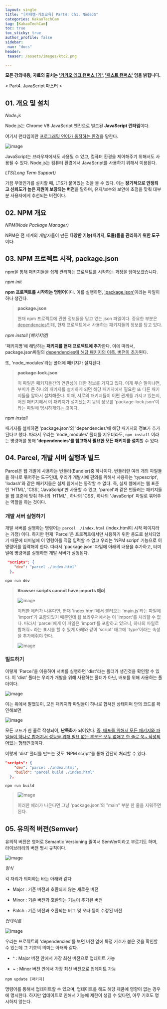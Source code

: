 ```yaml
---
layout: single
title: "[카테캠-기초교육] Part4: Ch1. NodeJS"
categories: KakaoTechCam
tag: [KakaoTechCam]
toc: true
toc_sticky: true
author_profile: false
sidebar:
 nav: "docs"
header:
 teaser: /assets/images/ktc2.png

---
```


**모든 강의내용, 자료의 출처는 <u>'카카오 테크 캠퍼스 1기'</u>, <u>'패스트 캠퍼스'</u> 임을 밝힙니다.**

< Part4. JavaScript 마스터 >

## 01. 개요 및 설치

*Node.js*

Node.js는 Chrome V8 JavaScript 엔진으로 빌드된 **JavaScript 런타임**이다.

여기서 런타임이란 <u>프로그래밍 언어가 동작하는 환경</u>을 말한다.

![image](https://github.com/monsta-zo/kakao-tech-campus-archive/assets/83194164/ea10a3fd-a84e-46cb-9c29-847339dacc86)

JavaScript는 브라우저에서도 사용될 수 있고, 컴퓨터 환경을 제어해주기 위해서도 사용될 수 있다. Node.js는 컴퓨터 환경에서 JavaScript를 사용하기 위해서 이용된다. 

*LTS(Long Term Support)*

가끔 무엇인가를 설치할 때, LTS가 붙어있는 것을 볼 수 있다. 이는 **장기적으로 안정되고 신뢰도가 높은 지원이 보장되는 버전**을 말하며, 유지/보수와 보안에 초점을 맞춰 대부분 사용자에게 추천되는 버전이다.

## 02. NPM 개요

*NPM(Node Package Manager)*

NPM은 전 세계의 개발자들이 만든 **다양한 기능(패키지, 모듈)들을 관리하기 위한 도구**이다.

## 03. NPM 프로젝트 시작, package.json

npm을 통해 패키지들을 쉽게 관리하는 프로젝트를 시작하는 과정을 담아보겠습니다.

*npm init*

**npm 프로젝트를 시작하는 명령어**이다. 이를 실행하면, <u>'package.json'</u>이라는 파일이 하나 생긴다.

> **package.json**
> 
> 현재 npm 프로젝트에 관한 정보들을 담고 있는 json 파일이다. 중요한 부분은 <u>dependencies</u>인데, 현재 프로젝트에서 사용하는 패키지들의 정보를 담고 있다.

*npm install [패키지명]*

'패키지명'에 해당하는 **패키지를 현재 프로젝트에 추가**한다. 이에 따라서, package.json파일의 <u>dependencies에 해당 패키지의 이름, 버전이 추가</u>된다. 

또, 'node_modules'라는 폴더에 패키지가 설치된다. 

> **package-lock.json**
> 
> 이 파일은 패키지들간의 연관성에 대한 정보를 가지고 있다. 이게 무슨 말이냐면, 부피가 큰 하나의 패키지를 설치하게 되면 해당 패키지에서 필요한 또 다른 패키지들을 알아서 설치해준다. 이때, 서로의 패키지들이 어떤 관계를 가지고 있는지, 어떤 패키지에서 이 패키지가 설치됐는지 등의 정보를 'package-lock.json'이라는 파일에 명시하게되는 것이다. 

*npm install*

패키지를 설치하면 'package.json'의 'dependencies'에 해당 패키지의 정보가 추가된다고 했다. 따라서 우리는 'node_modules' 폴더를 지우더라도, `npm install` 이라는 명령어를 통해 **'dependencies'를 참고해서 필요한 모든 패키지를 설치**할 수 있다. 

## 04. Parcel, 개발 서버 실행과 빌드

Parcel은 웹 개발에 사용하는 번들러(Bundler)중 하나이다. 번들러란 여러 개의 파일들을 하나로 묶어주는 도구인데, 우리가 개발시에 편의를 위해서 사용하는 'typescript', 'lodash'와 같은 패키지들은 실제 웹에서는 동작할 수 없다. 즉, 실제 웹에서는 웹 표준인 'HTML', 'CSS', 'JavaScript'만 사용할 수 있고, 'parcel'과 같은 번들러는 패키지들을 웹 표준에 맞춰 하나의 'HTML' , 하나의 'CSS', 하나의 'JavaScript' 파일로 묶어주는 역할을 하는 것이다. 

### 개발 서버 실행하기

개발 서버를 실행하는 명령어는 `parcel ./index.html` (index.html이 시작 페이지라는 가정) 이다. 하지만 현재 'Parcel'은 프로젝트에서만 사용하기 위한 용도로 설치되었기 때문에 터미널에 이 명령어를 직접 입력할 수 없고 우리는 'NPM script' 기능으로 이 명령어를 입력해야 한다. 따라서 'package.json' 파일에 아래의 내용을 추가하고, 터미널에 명령어를 실행하면 개발 서버가 실행된다.

```json
 "scripts": {
    "dev": "parcel ./index.html"
  },
```

```
npm run dev
```

> **Browser scripts cannot have imports 에러**
> 
> ![image](https://github.com/monsta-zo/kakao-tech-campus-archive/assets/83194164/3f1b9898-e982-4fae-9ddd-271b4c0c1988)
> 
> 이러한 에러가 나온다면, 현재 'index.html'에서 불러오는 'main.js'라는 파일에 'import'가 포함되있기 때문인데 웹 브라우저에서는 이 'import'를 처리할 수 없다. 따라서 'parcel'에게 이 파일은 'import'를 포함하고 있으니, 하나의 파일로 합쳐줘~ 라는 표시를 할 수 있게 아래와 같이 'script' 태그에 'type'이라는 속성을 추가해줘야 한다.
> 
> ![image](https://github.com/monsta-zo/kakao-tech-campus-archive/assets/83194164/beb11ffb-c12c-4624-ac0d-635e49297363)

### 빌드하기

이렇게 'Parcel'을 이용하여 서버를 실행하면 'dist'라는 폴더가 생긴것을 확인할 수 있다. 이 'dist' 폴더는 우리가 개발을 위해 사용하는 폴더가 아닌, 배포를 위해 사용하는 폴더이다. 

![image](https://github.com/monsta-zo/kakao-tech-campus-archive/assets/83194164/588a29c4-e59c-471a-a31a-6b1cee0594ec)

이는 위에서 말했듯이, 모든 패키지와 파일들이 하나로 합쳐진 상태이며 안의 코드를 확인해보면 

![image](https://github.com/monsta-zo/kakao-tech-campus-archive/assets/83194164/44075b20-29fb-4e49-b5ab-fbf01d144760)

모든 코드가 한 줄로 작성되어, **난독화**가 되어있다. <u>즉, 배포를 위해서 모든 패키지와 파일들이 하나로 합쳐져서 성능을 위해 필요 없는 부분은 모두 없애고 한 줄로 쭉~ 작성되어있는 형태</u>인것이다. 

이렇게 'dist' 폴더를 만드는 것도 'NPM script'를 통해 간단히 처리할 수 있다.

```json
"scripts": {
    "dev": "parcel ./index.html",
    "build": "parcel build ./index.html"
  },
```

```
npm run build
```

> ![image](https://github.com/monsta-zo/kakao-tech-campus-archive/assets/83194164/d371f306-a516-4eff-a437-fe9f412d8e34)
> 
> 이러한 에러가 나온다면 그냥 'package.json'의 "main" 부분 한 줄을 지워주면 된다.

## 05. 유의적 버전(Semver)

유의적 버전은 영어로 Semantic Versioning 줄여서 SemVer이라고 부르기도 하며, 라이브러리의 버전 명시 규칙이다. 

<img title="" src="https://github.com/monsta-zo/kakao-tech-campus-archive/assets/83194164/05df139e-d061-43e7-b3e9-1fedbb664d41" alt="image" data-align="center">

*형식*

각 자리가 의미하는 바는 아래와 같다

- Major : 기존 버전과 호환되지 않는 새로운 버전

- Minor : 기존 버전과 호환되는 기능이 추가된 버전

- Patch : 기존 버전과 호환되는 버그 및 오타 등이 수정된 버전

*업데이트*

<img src="https://github.com/monsta-zo/kakao-tech-campus-archive/assets/83194164/d9e2ad4a-16aa-45c4-9f82-aec523d8864d" title="" alt="image" data-align="center">

우리는 프로젝트의 'dependencies'를 보면 버전 앞에 특정 기호가 붙은 것을 확인할 수 있는데 그 기호의 의미는 아래와 같다.

- ^ : Major 버전 안에서 가장 최신 버전으로 업데이트 가능 

- ~ : Minor 버전 안에서 가장 최신 버전으로 업데이트 가능

```
npm update [패키지]
```

명령어를 통해서 업데이트할 수 있으며, 업데이트를 해도 해당 제품에 영향이 없는 경우에 명시한다. 하지만 업데이트로 인해서 기능에 제한이 생길 수 있다면, 아무 기호도 명시하지 않는다.
